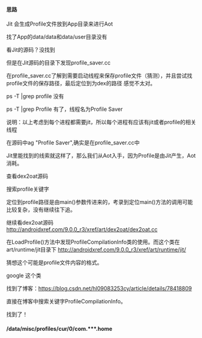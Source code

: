 #### 思路

Jit 会生成Profile文件放到App目录来进行Aot

找了App的data/data和data/user目录没有

看Jit的源码？没找到

但是在Jit源码的目录下发现profile_saver.cc

在profile_saver.cc了解到需要启动线程来保存profile文件（猜测），并且尝试找profile文件的保存路径，最后定位到为dex的路径
感觉不太对。

ps -T |grep profile 没有

ps -T |grep Profile 有了，线程名为Profile Saver

说明：以上考虑到每个进程都需要jit，所以每个进程有应该有jit或者profile的相关线程

在源码中ag "Profile Saver",确实是在profile_saver.cc中

Jit里能找到的线索就这样了，那么我们从Aot入手，因为Profile是由Jit产生，Aot消耗。

查看dex2oat源码

搜索profile关键字

定位到profile路径是由main()参数传进来的，考录到定位main()方法的调用可能比较复杂，没有继续往下追。

继续看dex2oat源码 http://androidxref.com/9.0.0_r3/xref/art/dex2oat/dex2oat.cc

在LoadProfile()方法中发现ProfileCompilationInfo类的使用。而这个类在art/runtime/jit目录下
http://androidxref.com/9.0.0_r3/xref/art/runtime/jit/

猜想这个可能是profile文件内容的格式。

google 这个类

找到了博客：https://blog.csdn.net/hl09083253cy/article/details/78418809

直接在博客中搜索关键字ProfileCompilationInfo。

找到了！


#### /data/misc/profiles/cur/0/com.***.home # 



